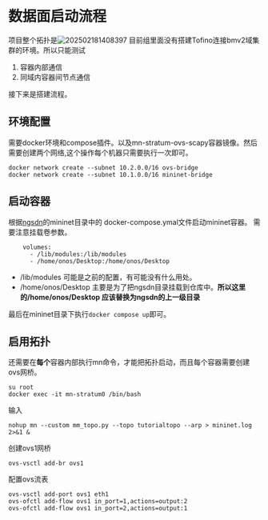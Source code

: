 # 数据面启动流程
项目整个拓扑是![202502181408397](https://3ec93ca.webp.li/202502181408397.jpg)
目前组里面没有搭建Tofino连接bmv2域集群的环境。所以只能测试
1. 容器内部通信
2. 同域内容器间节点通信



接下来是搭建流程。
## 环境配置
需要docker环境和compose插件。以及mn-stratum-ovs-scapy容器镜像。然后需要创建两个网络,这个操作每个机器只需要执行一次即可。
```
docker network create --subnet 10.2.0.0/16 ovs-bridge
docker network create --subnet 10.1.0.0/16 mininet-bridge
```

## 启动容器
根据[ngsdn](https://github.com/multi-modal-network/ngsdn)的mininet目录中的
docker-compose.ymal文件启动mininet容器。
需要注意挂载卷参数。
```
    volumes:
      - /lib/modules:/lib/modules
      - /home/onos/Desktop:/home/onos/Desktop
```

- /lib/modules 可能是之前的配置，有可能没有什么用处。
- /home/onos/Desktop 主要是为了把ngsdn目录挂载到仓库中。**所以这里的/home/onos/Desktop 应该替换为ngsdn的上一级目录**
  
最后在mininet目录下执行`docker compose up`即可。
## 启用拓扑
还需要在**每个**容器内部执行mn命令，才能把拓扑启动，而且每个容器需要创建ovs网桥。
```
su root
docker exec -it mn-stratum0 /bin/bash
```
输入
```
nohup mn --custom mm_topo.py --topo tutorialtopo --arp > mininet.log 2>&1 &
```
创建ovs1网桥
```
ovs-vsctl add-br ovs1
```
配置ovs流表
```
ovs-vsctl add-port ovs1 eth1
ovs-ofctl add-flow ovs1 in_port=1,actions=output:2
ovs-ofctl add-flow ovs1 in_port=2,actions=output:1
```